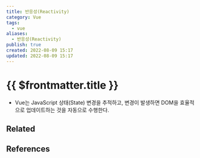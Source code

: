 ```yaml
---
title: 반응성(Reactivity)
category: Vue
tags:
  - vue
aliases:
  - 반응성(Reactivity)
publish: true
created: 2022-08-09 15:17
updated: 2022-08-09 15:17
---
```


# {{ $frontmatter.title }}

- Vue는 JavaScript 상태(State) 변경을 추적하고, 변경이 발생하면 DOM을 효율적으로 업데이트하는 것을 자동으로 수행한다.

## Related

## References
